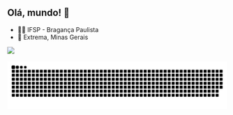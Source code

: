 ## Olá, mundo! 👋

- 👨‍🎓 IFSP - Bragança Paulista
- 📍 Extrema, Minas Gerais

<a href = "mailto:ian.souza@aluno.ifsp.edu.br"><img src="https://img.shields.io/badge/-Gmail-%23333?style=for-the-badge&logo=gmail&logoColor=white" target="_blank"></a>

<picture align="center">
  <source media="(prefers-color-scheme: dark)" srcset="https://raw.githubusercontent.com/IanSouza5/IanSouza5/output/github-contribution-grid-snake-dark.svg">
  <source media="(prefers-color-scheme: light)" srcset="https://raw.githubusercontent.com/IanSouza5/IanSouza5/output/github-contribution-grid-snake-dark.svg">
  <img align="center" alt="github contribution grid snake animation" src="https://raw.githubusercontent.com/mari4souza/mari4souza/output/github-contribution-grid-snake.svg">
</picture>
